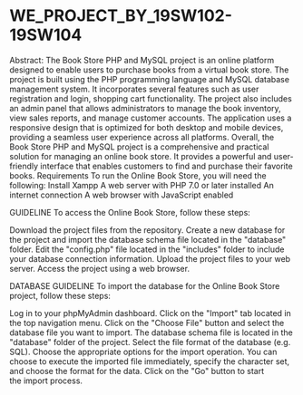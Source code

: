 # WE_PROJECT_BY_19SW102-19SW104
Abstract:
The Book Store PHP and MySQL project is an online platform designed to enable users to purchase books from a virtual book store.
The project is built using the PHP programming language and MySQL database management system. It incorporates several features such as user registration and login, shopping cart functionality. The project also includes an admin panel that allows administrators to manage the book inventory, view sales reports, and manage customer accounts.
The application uses a responsive design that is optimized for both desktop and mobile devices, providing a seamless user experience across all platforms. 
Overall, the Book Store PHP and MySQL project is a comprehensive and practical solution for managing an online book store. It provides a powerful and user-friendly interface that enables customers to find and purchase their favorite books.
Requirements
To run the Online Book Store, you will need the following:
Install Xampp 
A web server with PHP 7.0 or later installed
An internet connection
A web browser with JavaScript enabled

GUIDELINE
To access the Online Book Store, follow these steps:

Download the project files from the repository.
Create a new database for the project and import the database schema file located in the "database" folder.
Edit the "config.php" file located in the "includes" folder to include your database connection information.
Upload the project files to your web server.
Access the project using a web browser.

DATABASE GUIDELINE
To import the database for the Online Book Store project, follow these steps:

Log in to your phpMyAdmin dashboard.
Click on the "Import" tab located in the top navigation menu.
Click on the "Choose File" button and select the database file you want to import. The database schema file is located in the "database" folder of the project.
Select the file format of the database (e.g. SQL).
Choose the appropriate options for the import operation. You can choose to execute the imported file immediately, specify the character set, and choose the format for the data.
Click on the "Go" button to start the import process.

